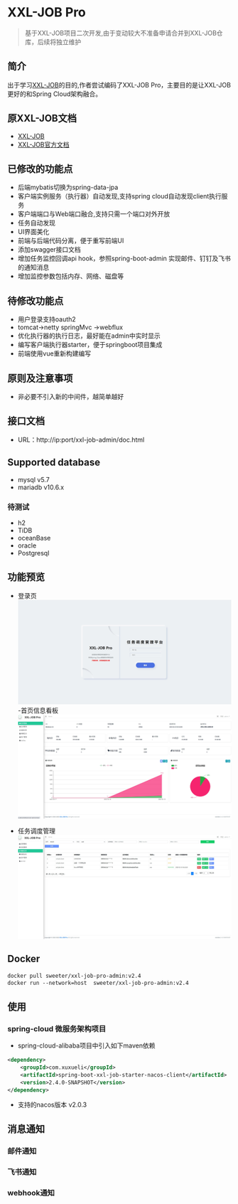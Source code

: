 # XXL-JOB Pro
>基于XXL-JOB项目二次开发,由于变动较大不准备申请合并到XXL-JOB仓库，后续将独立维护
## 简介
  出于学习[XXL-JOB](https://github.com/xuxueli/xxl-job)的目的,作者尝试编码了XXL-JOB Pro，主要目的是让XXL-JOB更好的和Spring Cloud架构融合。
## 原XXL-JOB文档
- [XXL-JOB](https://github.com/xuxueli/xxl-job/blob/master/README.md)  
- [XXL-JOB官方文档](https://www.xuxueli.com/xxl-job/#%E3%80%8A%E5%88%86%E5%B8%83%E5%BC%8F%E4%BB%BB%E5%8A%A1%E8%B0%83%E5%BA%A6%E5%B9%B3%E5%8F%B0XXL-JOB%E3%80%8B)
## 已修改的功能点
- 后端mybatis切换为spring-data-jpa
- 客户端实例服务（执行器）自动发现,支持spring cloud自动发现client执行服务
- 客户端端口与Web端口融合,支持只需一个端口对外开放
- 任务自动发现
- UI界面美化
- 前端与后端代码分离，便于重写前端UI
- 添加swagger接口文档
- 增加任务监控回调api hook，参照spring-boot-admin 实现邮件、钉钉及飞书的通知消息
- 增加监控参数包括内存、网络、磁盘等
## 待修改功能点
- 用户登录支持oauth2
- tomcat->netty springMvc ->webflux
- 优化执行器的执行日志，最好能在admin中实时显示  
- 编写客户端执行器starter，便于springboot项目集成
- 前端使用vue重新构建编写

## 原则及注意事项
- 非必要不引入新的中间件，越简单越好

## 接口文档
- URL：http://ip:port/xxl-job-admin/doc.html

## Supported database
- mysql v5.7
- mariadb v10.6.x
### 待测试
- h2
- TiDB
- oceanBase
- oracle
- Postgresql

## 功能预览
- 登录页
![](./doc/img/xxl-job-pro-login.jpg)
-首页信息看板
![](./doc/img/xxl-job-pro-index.jpg)

- 任务调度管理
![](./doc/img/xxl-job-pro-task.jpg)

## Docker 

```shell script
docker pull sweeter/xxl-job-pro-admin:v2.4
docker run --network=host  sweeter/xxl-job-pro-admin:v2.4
```

## 使用
### spring-cloud 微服务架构项目
- spring-cloud-alibaba项目中引入如下maven依赖
```xml
<dependency>
    <groupId>com.xuxueli</groupId>
    <artifactId>spring-boot-xxl-job-starter-nacos-client</artifactId>
    <version>2.4.0-SNAPSHOT</version>
</dependency>
```
- 支持的nacos版本 v2.0.3


## 消息通知
### 邮件通知

### 飞书通知

### webhook通知
